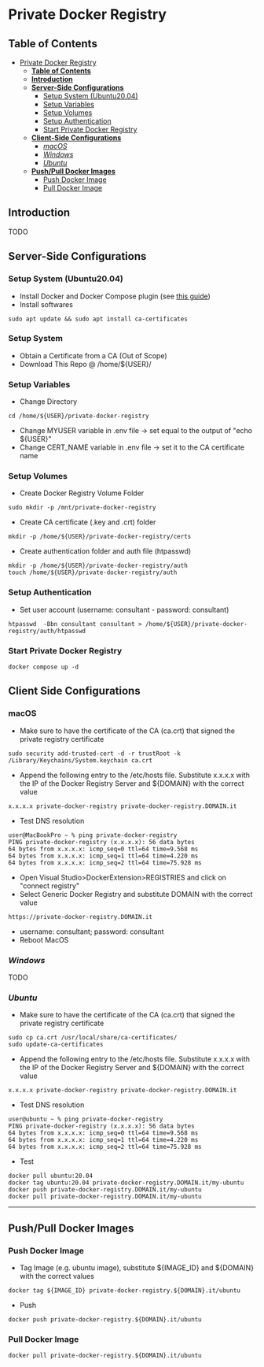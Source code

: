 # Private Docker Registry

## **Table of Contents**
- [Private Docker Registry](#private-docker-registry)
  - [**Table of Contents**](#table-of-contents)
  - [**Introduction**](#introduction)
  - [**Server-Side Configurations**](#server-side-configurations)
    - [Setup System (Ubuntu20.04)](#setup-system-ubuntu2004)
    - [Setup Variables](#setup-variables)
    - [Setup Volumes](#setup-volumes)
    - [Setup Authentication](#setup-authentication)
    - [Start Private Docker Registry](#start-private-docker-registry)
  - [**Client-Side Configurations**](#client-side-configurations)
    - [_macOS_](#macos)
    - [_Windows_](#windows)
    - [_Ubuntu_](#ubuntu)
  - [**Push/Pull Docker Images**](#pushpull-docker-images)
    - [Push Docker Image](#push-docker-image)
    - [Pull Docker Image](#pull-docker-image)

## **Introduction**
TODO

## **Server-Side Configurations**

### Setup System (Ubuntu20.04)
- Install Docker and Docker Compose plugin (see [this guide](https://docs.docker.com/compose/install/linux/))
- Install softwares
```
sudo apt update && sudo apt install ca-certificates
```
### Setup System
- Obtain a Certificate from a CA (Out of Scope)
- Download This Repo @ /home/${USER}/

### Setup Variables
- Change Directory
```
cd /home/${USER}/private-docker-registry
```
- Change MYUSER variable in .env file -> set equal to the output of "echo ${USER}"
- Change CERT_NAME variable in .env file -> set it to the CA certificate name

### Setup Volumes
- Create Docker Registry Volume Folder
```
sudo mkdir -p /mnt/private-docker-registry
```
- Create CA certificate (.key and .crt) folder
```
mkdir -p /home/${USER}/private-docker-registry/certs
```
- Create authentication folder and auth file (htpasswd)
```
mkdir -p /home/${USER}/private-docker-registry/auth
touch /home/${USER}/private-docker-registry/auth
```
### Setup Authentication
- Set user account (username: consultant - password: consultant)
```
htpasswd  -Bbn consultant consultant > /home/${USER}/private-docker-registry/auth/htpasswd
```


### Start Private Docker Registry
```
docker compose up -d
```

## Client Side Configurations
### macOS
- Make sure to have the certificate of the CA (ca.crt) that signed the private registry certificate
```
sudo security add-trusted-cert -d -r trustRoot -k /Library/Keychains/System.keychain ca.crt
```
- Append the following entry to the /etc/hosts file. Substitute x.x.x.x with the IP of the Docker Registry Server and ${DOMAIN} with the correct value
```
x.x.x.x private-docker-registry private-docker-registry.DOMAIN.it
```
- Test DNS resolution
```
user@MacBookPro ~ % ping private-docker-registry
PING private-docker-registry (x.x.x.x): 56 data bytes
64 bytes from x.x.x.x: icmp_seq=0 ttl=64 time=9.568 ms
64 bytes from x.x.x.x: icmp_seq=1 ttl=64 time=4.220 ms
64 bytes from x.x.x.x: icmp_seq=2 ttl=64 time=75.928 ms
```
- Open Visual Studio>DockerExtension>REGISTRIES and click on "connect registry"
- Select Generic Docker Registry and substitute DOMAIN with the correct value
```
https://private-docker-registry.DOMAIN.it
```
- username: consultant; password: consultant
- Reboot MacOS

### _Windows_
TODO

### _Ubuntu_
- Make sure to have the certificate of the CA (ca.crt) that signed the private registry certificate
```
sudo cp ca.crt /usr/local/share/ca-certificates/
sudo update-ca-certificates
```
- Append the following entry to the /etc/hosts file. Substitute x.x.x.x with the IP of the Docker Registry Server and ${DOMAIN} with the correct value
```
x.x.x.x private-docker-registry private-docker-registry.DOMAIN.it
```
- Test DNS resolution
```
user@ubuntu ~ % ping private-docker-registry
PING private-docker-registry (x.x.x.x): 56 data bytes
64 bytes from x.x.x.x: icmp_seq=0 ttl=64 time=9.568 ms
64 bytes from x.x.x.x: icmp_seq=1 ttl=64 time=4.220 ms
64 bytes from x.x.x.x: icmp_seq=2 ttl=64 time=75.928 ms
```
- Test
```
docker pull ubuntu:20.04
docker tag ubuntu:20.04 private-docker-registry.DOMAIN.it/my-ubuntu
docker push private-docker-registry.DOMAIN.it/my-ubuntu
docker pull private-docker-registry.DOMAIN.it/my-ubuntu
```

---

## **Push/Pull Docker Images**
### Push Docker Image
- Tag Image (e.g. ubuntu image), substitute \${IMAGE_ID} and ${DOMAIN} with the correct values
```
docker tag ${IMAGE_ID} private-docker-registry.${DOMAIN}.it/ubuntu
```
- Push
```
docker push private-docker-registry.${DOMAIN}.it/ubuntu
```

### Pull Docker Image
```
docker pull private-docker-registry.${DOMAIN}.it/ubuntu
```
